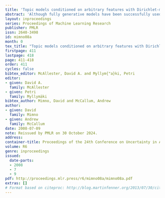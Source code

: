 ```yaml
---
title: 'Topic models conditioned on arbitrary features with Dirichlet-multinomial regression'
abstract: 'Although fully generative models have been successfully used to model the contents of text documents, they are often awkward to apply to combinations of text data and document metadata. In this paper we propose a Dirichlet-multinomial regression (DMR) topic model that includes a log-linear prior on document-topic distributions that is a function of observed features of the document, such as author, publication venue, references, and dates. We show that by selecting appropriate features, DMR topic models can meet or exceed the performance of several previously published topic models designed for specific data.'
layout: inproceedings
series: Proceedings of Machine Learning Research
publisher: PMLR
issn: 2640-3498
id: mimno08a
month: 0
tex_title: "Topic models conditioned on arbitrary features with Dirichlet-multinomial regression"
firstpage: 411
lastpage: 418
page: 411-418
order: 411
cycles: false
bibtex_editor: McAllester, David A. and Myllym{"a}ki, Petri
editor:
- given: David A.
  family: McAllester
- given: Petri
  family: Myllymäki
bibtex_author: Mimno, David and McCallum, Andrew
author:
- given: David
  family: Mimno
- given: Andrew
  family: McCallum 
date: 2008-07-09
note: Reissued by PMLR on 30 October 2024.
address:
container-title: Proceedings of the 24th Conference on Uncertainty in Artificial Intelligence
volume: R6
genre: inproceedings
issued:
  date-parts:
  - 2008
  - 7
  - 9
pdf: http://proceedings.mlr.press/r6/mimno08a/mimno08a.pdf
extras: []
# Format based on citeproc: http://blog.martinfenner.org/2013/07/30/citeproc-yaml-for-bibliographies/
---
```

